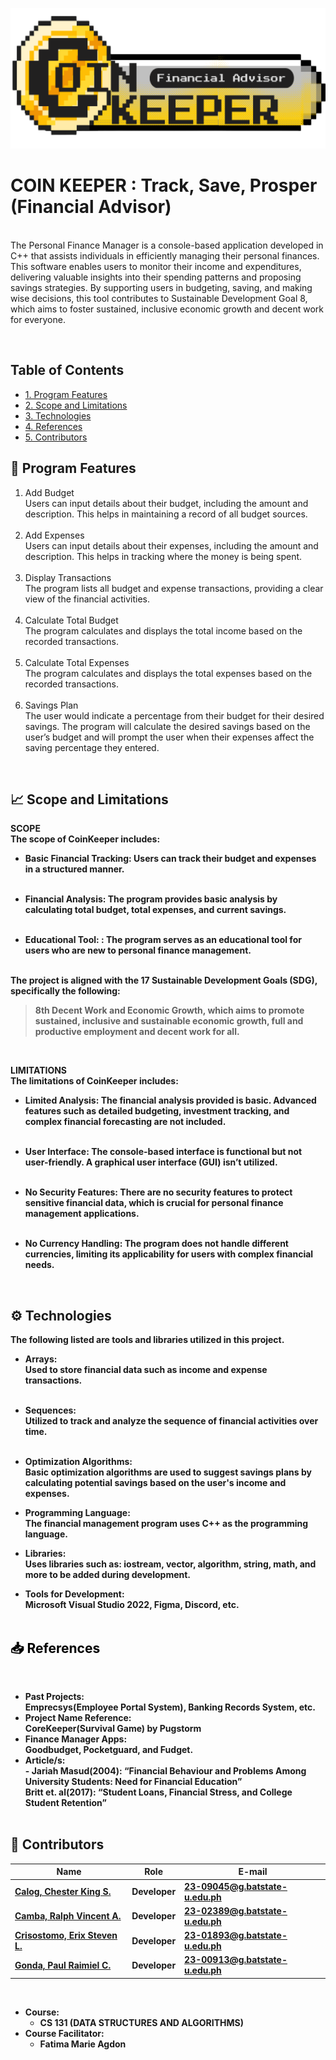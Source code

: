 <p align = "center">
  <img src = "logo1.png" width = "550" height = "225" alt="LogoInsert"> 
</p>

# COIN KEEPER : Track, Save, Prosper (Financial Advisor)
<br> The Personal Finance Manager is a console-based application developed in C++ that assists individuals in efficiently managing their personal finances. This software enables users to monitor their income and expenditures, delivering valuable insights into their spending patterns and proposing savings strategies. By supporting users in budgeting, saving, and making wise decisions, this tool contributes to Sustainable Development Goal 8, which aims to foster sustained, inclusive economic growth and decent work for everyone. 

<br>

## Table of Contents
-  [1. Program Features](#proj-feat)
-  [2. Scope and Limitations](#scop)
-  [3. Technologies](#tech-stacks)
-  [4. References](#db) 
-  [5. Contributors](#contrib) 

## <a id = "proj-feat"> 🎯 Program Features </a> <br>
1.  Add Budget <br> Users can input details about their budget, including the amount and description. This helps in maintaining a record of all budget sources. <br><br>
2.  Add Expenses <br> Users can input details about their expenses, including the amount and description. This helps in tracking where the money is being spent. <br><br>
3.  Display Transactions <br> The program lists all budget and expense transactions, providing a clear view of the financial activities.<br><br>
4.  Calculate Total Budget <br> The program calculates and displays the total income based on the recorded transactions. <br><br>
5.  Calculate Total Expenses <br> The program calculates and displays the total expenses based on the recorded transactions. <br><br>
6.  Savings Plan <br> The user would indicate a percentage from their budget for their desired savings. The program will calculate the desired savings based on the user’s budget and will prompt the user when their expenses affect the saving percentage they entered. <br>

 <br>
 
##  <a id = "scop"> 📈 Scope and Limitations </a><br>

<b>SCOPE<b><br>
The scope of CoinKeeper includes: <br>

- <b>Basic Financial Tracking: </b> Users can track their budget and expenses in a structured manner. <br><br>

- <b>Financial Analysis: </b> The program provides basic analysis by calculating total budget, total expenses, and current savings. <br><br>

- <b>Educational Tool: </b>: The program serves as an educational tool for users who are new to personal finance management. <br><br>

The project is aligned with the 17 Sustainable Development Goals (SDG), specifically the following:

> 8th Decent Work and Economic Growth, which aims to promote sustained, inclusive and sustainable economic growth, full and productive employment and decent work for all.  <br>
<br>

<b>LIMITATIONS<b><br>
The limitations of CoinKeeper includes: <br>

- <b>Limited Analysis: </b> The financial analysis provided is basic. Advanced features such as detailed budgeting, investment tracking, and complex financial forecasting are not included. <br><br>

- <b>User Interface: </b> The console-based interface is functional but not user-friendly. A graphical user interface (GUI) isn’t utilized. <br><br>

- <b>No Security Features: </b> There are no security features to protect sensitive financial data, which is crucial for personal finance management applications. <br><br>

- <b>No Currency Handling: </b> The program does not handle different currencies, limiting its applicability for users with complex financial needs. <br>

<br>

##  <a id = "tech-stacks"> ⚙️ Technologies </a><br>

The following listed are tools and libraries utilized in this project. <br>
- <b>Arrays: </b> <br> Used to store financial data such as income and expense transactions.  <br><br>

- <b>Sequences: </b><br> Utilized to track and analyze the sequence of financial activities over time. <br><br>

- <b>Optimization Algorithms: </b><br> Basic optimization algorithms are used to suggest savings plans by calculating potential savings based on the user's income and expenses. <br>
- <b>Programming Language: </b><br> The financial management program uses C++ as the programming language. <br>
- <b>Libraries: </b><br> Uses libraries such as: iostream, vector, algorithm, string, math, and more to be added during development. <br>
- <b>Tools for Development: </b><br> Microsoft Visual Studio 2022, Figma, Discord, etc. <br><br>

## <span style="color: black;" id="db"> 📥 References </span>
<br>

- <b>Past Projects: </b><br> Emprecsys(Employee Portal System), Banking Records System, etc. <br>
- <b>Project Name Reference: </b><br> CoreKeeper(Survival Game) by Pugstorm <br>
- <b>Finance Manager Apps: </b><br> Goodbudget, Pocketguard, and Fudget. <br>
- <b>Article/s:  </b><br>- Jariah Masud(2004): “Financial Behaviour and Problems Among University Students: Need for Financial Education” <br>
Britt et. al(2017): “Student Loans, Financial Stress, and College Student Retention”
 <br><br>


##  <a id = "contrib"> 👷‍ Contributors </a> <br>

| Name | Role | E-mail | 
| --- | --- | --- | 
| <a href = "[https://github.com/DanielleZiac](https://github.com/ChesterCalog)">Calog, Chester King S.</a> | Developer |23-09045@g.batstate-u.edu.ph |   
| <a href = "[https://github.com/LanceAndrei04](https://github.com/CambaRalphVincent-23-02389)">Camba, Ralph Vincent A. </a>|  Developer  | 23-02389@g.batstate-u.edu.ph |  
| <a href = "[https://github.com/AeronEvangelista](https://github.com/ErixCrisostomo)">Crisostomo, Erix Steven L.</a>| Developer | 23-01893@g.batstate-u.edu.ph | 
| <a href = "[https://github.com/T>](https://github.com/Paul-Raimiel-Gonda)">Gonda, Paul Raimiel C. </a>| Developer | 23-00913@g.batstate-u.edu.ph | 

<br>

- Course:
  - CS 131 (DATA STRUCTURES AND ALGORITHMS)
- Course Facilitator:
  - Fatima Marie Agdon
